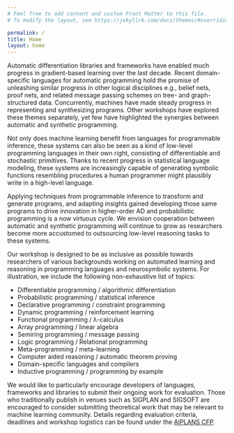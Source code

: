 ```yaml
---
# Feel free to add content and custom Front Matter to this file.
# To modify the layout, see https://jekyllrb.com/docs/themes/#overriding-theme-defaults

permalink: /
title: Home
layout: home
---
```


Automatic differentiation libraries and frameworks have enabled much progress in gradient-based learning over the last decade. Recent domain-specific languages for automatic programming hold the promise of unleashing similar progress in other logical disciplines e.g., belief nets, proof nets, and related message passing schemes on tree- and graph-structured data. Concurrently, machines have made steady progress in representing and synthesizing programs. Other workshops have explored these themes separately, yet few have highlighted the synergies between automatic and synthetic programming.

Not only does machine learning benefit from languages for programmable inference, these systems can also be seen as a kind of low-level programming languages in their own right, consisting of differentiable and stochastic primitives. Thanks to recent progress in statistical language modeling, these systems are increasingly capable of generating symbolic functions resembling procedures a human programmer might plausibly write in a high-level language.

Applying techniques from programmable inference to transform and generate programs, and adapting insights gained developing those same programs to drive innovation in higher-order AD and probabilistic programming is a now virtuous cycle. We envision cooperation between automatic and synthetic programming will continue to grow as researchers become more accustomed to outsourcing low-level reasoning tasks to these systems.

Our workshop is designed to be as inclusive as possible towards researchers of various backgrounds working on automated learning and reasoning in programming languages and neurosymbolic systems. For illustration, we include the following non-exhaustive list of topics:

* Differentiable programming / algorithmic differentiation
* Probabilistic programming / statistical inference
* Declarative programming / constraint programming
* Dynamic programming / reinforcement learning
* Functional programming / λ-calculus
* Array programming / linear algebra
* Semiring programming / message passing
* Logic programming / Relational programming
* Meta-programming / meta-learning
* Computer aided reasoning / automatic theorem proving
* Domain-specific languages and compilers
* Inductive programming / programming by example

We would like to particularly encourage developers of languages, frameworks and libraries to submit their ongoing work for evaluation. Those who traditionally publish in venues such as SIGPLAN and SIGSOFT are encouraged to consider submitting theoretical work that may be relevant to machine learning community. Details regarding evaluation criteria, deadlines and workshop logistics can be found under the [AIPLANS CFP](callforpapers.md).